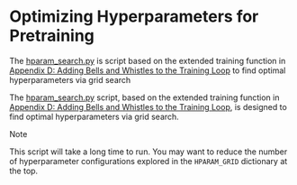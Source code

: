 # Optimizing Hyperparameters for Pretraining

The [hparam_search.py](hparam_search.py) is script based on the extended training function in [
Appendix D: Adding Bells and Whistles to the Training Loop](../appendix-D/01_main-chapter-code/appendix-D.ipynb) to find optimal hyperparameters via grid search 

The [hparam_search.py](hparam_search.py) script, based on the extended training function in [
Appendix D: Adding Bells and Whistles to the Training Loop](../appendix-D/01_main-chapter-code/appendix-D.ipynb), is designed to find optimal hyperparameters via grid search.

>[!NOTE]
This script will take a long time to run. You may want to reduce the number of hyperparameter configurations explored in the `HPARAM_GRID` dictionary at the top.